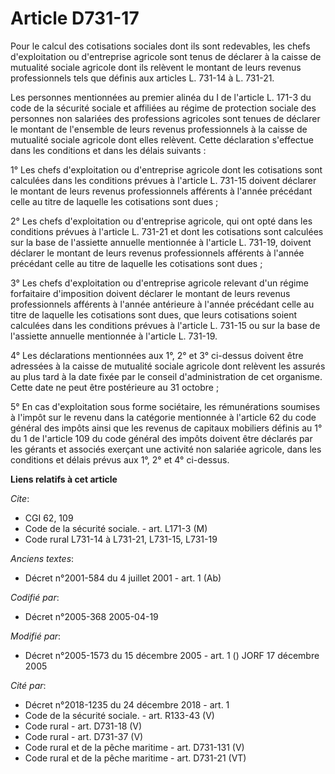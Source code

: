 # Article D731-17

Pour le calcul des cotisations sociales dont ils sont redevables, les chefs d'exploitation ou d'entreprise agricole sont
tenus de déclarer à la caisse de mutualité sociale agricole dont ils relèvent le montant de leurs revenus professionnels tels
que définis aux articles L. 731-14 à L. 731-21.

Les personnes mentionnées au premier alinéa du I de l'article L. 171-3 du code de la sécurité sociale et affiliées au régime
de protection sociale des personnes non salariées des professions agricoles sont tenues de déclarer le montant de l'ensemble
de leurs revenus professionnels à la caisse de mutualité sociale agricole dont elles relèvent. Cette déclaration s'effectue
dans les conditions et dans les délais suivants :

1° Les chefs d'exploitation ou d'entreprise agricole dont les cotisations sont calculées dans les conditions prévues à
l'article L. 731-15 doivent déclarer le montant de leurs revenus professionnels afférents à l'année précédant celle au titre
de laquelle les cotisations sont dues ;

2° Les chefs d'exploitation ou d'entreprise agricole, qui ont opté dans les conditions prévues à l'article L. 731-21 et dont
les cotisations sont calculées sur la base de l'assiette annuelle mentionnée à l'article L. 731-19, doivent déclarer le
montant de leurs revenus professionnels afférents à l'année précédant celle au titre de laquelle les cotisations sont dues ;

3° Les chefs d'exploitation ou d'entreprise agricole relevant d'un régime forfaitaire d'imposition doivent déclarer le
montant de leurs revenus professionnels afférents à l'année antérieure à l'année précédant celle au titre de laquelle les
cotisations sont dues, que leurs cotisations soient calculées dans les conditions prévues à l'article L. 731-15 ou sur la
base de l'assiette annuelle mentionnée à l'article L. 731-19.

4° Les déclarations mentionnées aux 1°, 2° et 3° ci-dessus doivent être adressées à la caisse de mutualité sociale agricole
dont relèvent les assurés au plus tard à la date fixée par le conseil d'administration de cet organisme. Cette date ne peut
être postérieure au 31 octobre ;

5° En cas d'exploitation sous forme sociétaire, les rémunérations soumises à l'impôt sur le revenu dans la catégorie
mentionnée à l'article 62 du code général des impôts ainsi que les revenus de capitaux mobiliers définis au 1° du 1 de
l'article 109 du code général des impôts doivent être déclarés par les gérants et associés exerçant une activité non salariée
agricole, dans les conditions et délais prévus aux 1°, 2° et 4° ci-dessus.

**Liens relatifs à cet article**

_Cite_:

  - CGI 62, 109
  - Code de la sécurité sociale. - art. L171-3 (M)
  - Code rural L731-14 à L731-21, L731-15, L731-19

_Anciens textes_:

  - Décret n°2001-584 du 4 juillet 2001 - art. 1 (Ab)

_Codifié par_:

  - Décret n°2005-368 2005-04-19

_Modifié par_:

  - Décret n°2005-1573 du 15 décembre 2005 - art. 1 () JORF 17 décembre 2005

_Cité par_:

  - Décret n°2018-1235 du 24 décembre 2018 - art. 1
  - Code de la sécurité sociale. - art. R133-43 (V)
  - Code rural - art. D731-18 (V)
  - Code rural - art. D731-37 (V)
  - Code rural et de la pêche maritime - art. D731-131 (V)
  - Code rural et de la pêche maritime - art. D731-21 (VT)
